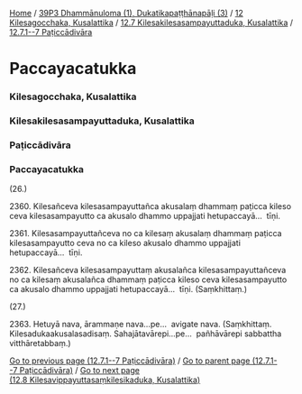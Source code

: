 
[Home](/) / [39P3 Dhammānuloma (1), Dukatikapaṭṭhānapāḷi (3)](../../../../39P3.md) / [12 Kilesagocchaka, Kusalattika](../../../12.md) / [12.7 Kilesakilesasampayuttaduka, Kusalattika](../../12.7.md) / [12.7.1--7 Paṭiccādivāra](../12.7.1--7.md)

# Paccayacatukka

### Kilesagocchaka, Kusalattika

### Kilesakilesasampayuttaduka, Kusalattika

### Paṭiccādivāra

### Paccayacatukka

(26.)

2360\. Kilesañceva kilesasampayuttañca akusalaṃ dhammaṃ paṭicca kileso ceva kilesasampayutto ca akusalo dhammo uppajjati hetupaccayā…  tīṇi.

2361\. Kilesasampayuttañceva no ca kilesaṃ akusalaṃ dhammaṃ paṭicca kilesasampayutto ceva no ca kileso akusalo dhammo uppajjati hetupaccayā…  tīṇi.

2362\. Kilesañceva kilesasampayuttaṃ akusalañca kilesasampayuttañceva no ca kilesaṃ akusalañca dhammaṃ paṭicca kileso ceva kilesasampayutto ca akusalo dhammo uppajjati hetupaccayā…  tīṇi. (Saṃkhittaṃ.)

(27.)

2363\. Hetuyā nava, ārammaṇe nava…pe…  avigate nava. (Saṃkhittaṃ. Kilesadukaakusalasadisaṃ. Sahajātavārepi…pe…  pañhāvārepi sabbattha vitthāretabbaṃ.)

[Go to previous page (12.7.1--7 Paṭiccādivāra)](../12.7.1--7.md) / [Go to parent page (12.7.1--7 Paṭiccādivāra)](../12.7.1--7.md) / [Go to next page (12.8 Kilesavippayuttasaṃkilesikaduka, Kusalattika)](../../12.8.md)


